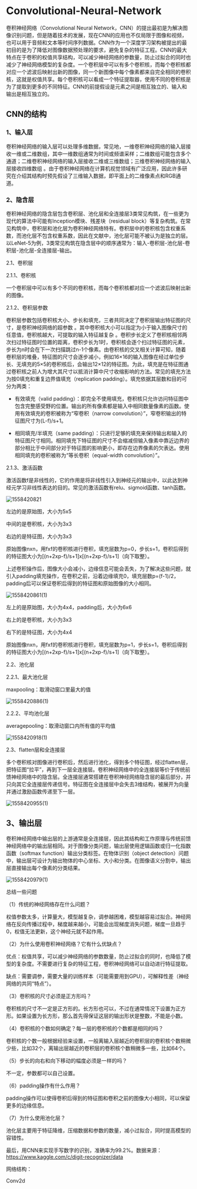 # Convolutional-Neural-Network

卷积神经网络（Convolutional Neural Network，CNN）的提出最初是为解决图像识别问题，但是随着技术的发展，现在CNN的应用也不仅局限于图像和视频，也可以用于音频和文本等时间序列数据。CNN作为一个深度学习架构被提出的最初目的是为了降低对图像数据预处理的要求，避免复杂的特征工程。CNN的最大特点在于卷积的权值共享结构，可以减少神经网络的参数量，防止过拟合的同时也减少了神经网络模型的复杂度。一个卷积层中可以有多个卷积核，而每个卷积核都对应一个滤波后映射出新的图像，同一个新图像中每个像素都来自完全相同的卷积核，这就是权值共享。每个卷积核可以看成一个特征提取器，使用不同的卷积核是为了提取到更多的不同特征。CNN的前提假设是元素之间是相互独立的、输入和输出是相互独立的。

## CNN的结构

### 1、输入层

卷积神经网络的输入层可以处理多维数据，常见地，一维卷积神经网络的输入层接收一维或二维数组，其中一维数组通常为时间或频谱采样；二维数组可能包含多个通道；二维卷积神经网络的输入层接收二维或三维数组；三维卷积神经网络的输入层接收四维数组  。由于卷积神经网络在计算机视觉领域有广泛应用，因此许多研究在介绍其结构时预先假设了三维输入数据，即平面上的二维像素点和RGB通道。

### 2、隐含层

卷积神经网络的隐含层包含卷积层、池化层和全连接层3类常见构筑，在一些更为现代的算法中可能有Inception模块、残差块（residual block）等复杂构筑。在常见构筑中，卷积层和池化层为卷积神经网络特有。卷积层中的卷积核包含权重系数，而池化层不包含权重系数，因此在文献中，池化层可能不被认为是独立的层。以LeNet-5为例，3类常见构筑在隐含层中的顺序通常为：输入-卷积层-池化层-卷积层-池化层-全连接层-输出。

2.1、卷积层

2.1.1、卷积核

一个卷积层中可以有多个不同的卷积核，而每个卷积核都对应一个滤波后映射出新的图像。

2.1.2、卷积层参数

卷积层参数包括卷积核大小、步长和填充，三者共同决定了卷积层输出特征图的尺寸，是卷积神经网络的超参数 。其中卷积核大小可以指定为小于输入图像尺寸的任意值，卷积核越大，可提取的输入特征越复杂 。卷积步长定义了卷积核相邻两次扫过特征图时位置的距离，卷积步长为1时，卷积核会逐个扫过特征图的元素，步长为n时会在下一次扫描跳过n-1个像素。由卷积核的交叉相关计算可知，随着卷积层的堆叠，特征图的尺寸会逐步减小，例如16×16的输入图像在经过单位步长、无填充的5×5的卷积核后，会输出12×12的特征图。为此，填充是在特征图通过卷积核之前人为增大其尺寸以抵消计算中尺寸收缩影响的方法。常见的填充方法为按0填充和重复边界值填充（replication padding）。填充依据其层数和目的可分为两类：

- 有效填充（valid padding）：即完全不使用填充，卷积核只允许访问特征图中包含完整感受野的位置。输出的所有像素都是输入中相同数量像素的函数。使用有效填充的卷积被称为“窄卷积（narrow convolution）”，窄卷积输出的特征图尺寸为(L-f)/s+1。

- 相同填充/半填充（same padding）：只进行足够的填充来保持输出和输入的特征图尺寸相同。相同填充下特征图的尺寸不会缩减但输入像素中靠近边界的部分相比于中间部分对于特征图的影响更小，即存在边界像素的欠表达。使用相同填充的卷积被称为“等长卷积（equal-width convolution）”。

2.1.3、激活函数

激活函数f是非线性的，它的作用是将非线性引入到神经元的输出中，以此达到神经元学习非线性表达的目的。常见的激活函数有relu、sigmoid函数、tanh函数。

![1558420821](https://github.com/LeungFe/Convolutional-Neural-Network/blob/master/images/1558420821.jpg)

左边的是原始图，大小为5x5

中间的是卷积核，大小为3x3

右边的是特征图，大小为3x3

原始图像nxn，用fxf的卷积核进行卷积，填充层数为p=0，步长s=1，卷积后得到的特征图大小为[(n+2xp-f)/s+1]x[(n+2xp-f)/s+1]（向下取整）。

上述卷积操作后，图像大小会减小，边缘信息可能会丢失，为了解决这些问题，就引入padding填充操作，在卷积之前，沿着边缘填充0，填充层数p=(f-1)/2，padding后可以保证卷积后得到的特征图和原始图像的大小相同。

![1558420861(1)](https://github.com/LeungFe/Convolutional-Neural-Network/blob/master/images/1558420861(1).jpg)

左上的是原始图，大小为4x4，padding后，大小为6x6

右上的是卷积核，大小为3x3

右下的是特征图，大小为4x4

原始图像nxn，用fxf的卷积核进行卷积，填充层数为p=1，步长s=1，卷积后得到的特征图大小为[(n+2xp-f)/s+1]x[(n+2xp-f)/s+1]（向下取整）。

2.2、池化层

2.2.1、最大池化层

maxpooling：取滑动窗口里最大的值

![1558420886(1)](https://github.com/LeungFe/Convolutional-Neural-Network/blob/master/images/1558420886(1).jpg)

2.2.2、平均池化层

averagepooling：取滑动窗口内所有值的平均值

![1558420918(1)](https://github.com/LeungFe/Convolutional-Neural-Network/blob/master/images/1558420918(1).jpg)

2.3、flatten层和全连接层

多个卷积核对图像进行卷积后，然后进行池化，得到多个特征图，经过flatten层，把特征图“拉平”，再到下一层全连接层。卷积神经网络中的全连接层等价于传统前馈神经网络中的隐含层。全连接层通常搭建在卷积神经网络隐含层的最后部分，并只向其它全连接层传递信号。特征图在全连接层中会失去3维结构，被展开为向量并通过激励函数传递至下一层。

![1558420955(1)](https://github.com/LeungFe/Convolutional-Neural-Network/blob/master/images/1558420955(1).jpg)

## 3、输出层

卷积神经网络中输出层的上游通常是全连接层，因此其结构和工作原理与传统前馈神经网络中的输出层相同。对于图像分类问题，输出层使用逻辑函数或归一化指数函数（softmax function）输出分类标签。在物体识别（object detection）问题中，输出层可设计为输出物体的中心坐标、大小和分类。在图像语义分割中，输出层直接输出每个像素的分类结果。

![1558420979(1)](https://github.com/LeungFe/Convolutional-Neural-Network/blob/master/images/1558420979(1).jpg)

总结一些问题

（1）传统的神经网络存在什么问题？

权值参数太多，计算量大，模型越复杂，调参越困难，模型越容易过拟合。神经网络在反向传播过程中，梯度越来越小，可能会出现梯度消失问题，梯度一旦趋于0，权值无法更新，这个神经元就不起作用。

（2）为什么使用卷积神经网络？它有什么优缺点？

优点：权值共享，可以减少神经网络的参数数量，防止过拟合的同时，也降低了模型的复杂度。不需要进行复杂的特征工程，卷积神经网络可以自动进行特征提取。

缺点：需要调参，需要大量的训练样本（可能需要用到GPU），可解释性差（神经网络的共同“特点”）。

（3）卷积核的尺寸必须是正方形吗？

卷积核的尺寸不一定是正方形的。长方形也可以，不过在通常情况下设置为正方形。如果设置为长方形，那么首先得保证这层的输出形状是整数，不能是小数。

（4）卷积核的个数如何确定？每一层的卷积核的个数都是相同的吗？

卷积核的个数一般根据经验来设置，一般离输入层越近的卷积层的卷积核个数稍微少些，比如32个，离输出层越近的卷积层的卷积核个数稍微多一些，比如64个。

（5）步长的向右和向下移动的幅度必须是一样的吗？

不一定，参数都可以自己设置。

（6）padding操作有什么作用？

padding操作可以使得卷积后得到的特征图和卷积之前的图像大小相同，可以保留更多的边缘信息。

（7）为什么使用池化层？

池化层主要用于特征降维，压缩数据和参数的数量，减小过拟合，同时提高模型的容错性。

最后，用CNN来实现手写数字的识别，准确率为99.2%。数据来源：https://www.kaggle.com/c/digit-recognizer/data

网络结构：

Conv2d
